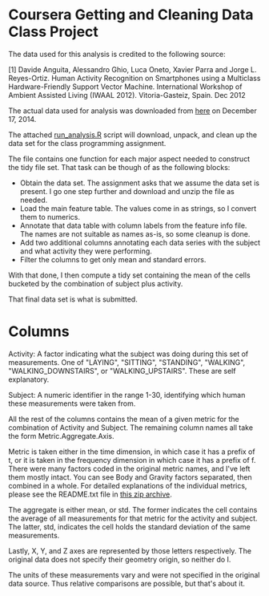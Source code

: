 Coursera Getting and Cleaning Data Class Project
================================================

The data used for this analysis is credited to the following source:

[1] Davide Anguita, Alessandro Ghio, Luca Oneto, Xavier Parra and Jorge L. Reyes-Ortiz. Human Activity Recognition on Smartphones using a Multiclass Hardware-Friendly Support Vector Machine. International Workshop of Ambient Assisted Living (IWAAL 2012). Vitoria-Gasteiz, Spain. Dec 2012

The actual data used for analysis was downloaded from [here](https://d396qusza40orc.cloudfront.net/getdata%2Fprojectfiles%2FUCI%20HAR%20Dataset.zip) on December 17, 2014.

The attached [run_analysis.R](https://github.com/coursera10062014/gettingdataproject/blob/master/run_analysis.R)
script will download, unpack, and clean up the data set for the class
programming assignment.

The file contains one function for each major aspect needed to construct
the tidy file set.  That task can be though of as the following blocks:
   
   * Obtain the data set.  The assignment asks that we assume the data set is present.  I go one step further and download and unzip the file as needed.
   * Load the main feature table.  The values come in as strings, so I convert them to numerics.
   * Annotate that data table with column labels from the feature info file.  The names are not suitable as names as-is, so some cleanup is done.
   * Add two additional columns annotating each data series with the subject and what activity they were performing.
   * Filter the columns to get only mean and standard errors.
   
With that done, I then compute a tidy set containing the mean of the cells
bucketed by the combination of subject plus activity.

That final data set is what is submitted.

Columns
=======

Activity: A factor indicating what the subject was doing during this
          set of measurements.  One of "LAYING", "SITTING",
          "STANDING", "WALKING", "WALKING_DOWNSTAIRS",
          or "WALKING_UPSTAIRS".  These are self explanatory.
          
Subject: A numeric identifier in the range 1-30, identifying which human
   these measurements were taken from.
   
All the rest of the columns contains the mean of a given metric for the
combination of Activity and Subject.  The remaining column names all take
the form Metric.Aggregate.Axis.

Metric is taken either in the time dimension, in which case it has a
prefix of t, or it is taken in the frequency dimension in which case it
has a prefix of f.  There were many factors coded in the original metric
names, and I've left them mostly intact.  You can see Body and Gravity
factors separated, then combined in a whole.  For detailed explanations
of the individual metrics, please see the README.txt file in
[this zip archive](https://d396qusza40orc.cloudfront.net/getdata%2Fprojectfiles%2FUCI%20HAR%20Dataset.zip).

The aggregate is either mean, or std.  The former indicates the cell
contains the average of all measurements for that metric for the activity
and subject.  The latter, std, indicates the cell holds the standard
deviation of the same measurements.

Lastly, X, Y, and Z axes are represented by those letters respectively.
The original data does not specify their geometry origin, so neither
do I.

The units of these measurements vary and were not specified in the
original data source.  Thus relative comparisons are possible, but that's
about it.